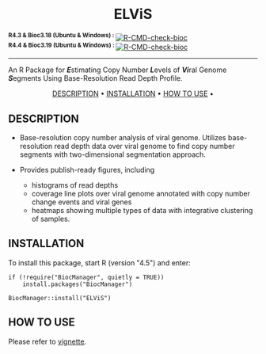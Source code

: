 
<h1 align="center">
  <br>
  <br>
  ELViS
  <br>
</h1> 

<sup><b>R4.3 & Bioc3.18 (Ubuntu & Windows) : </b></sup> [![R-CMD-check-bioc](https://github.com/hyochoi/ELViS/actions/workflows/check-bioc_3.18.yml/badge.svg)](https://github.com/hyochoi/ELViS/actions/workflows/check-bioc_3.18.yml)
<br>
<sup><b>R4.4 & Bioc3.19 (Ubuntu & Windows) : </b></sup> [![R-CMD-check-bioc](https://github.com/hyochoi/ELViS/actions/workflows/check_bioc.yml/badge.svg)](https://github.com/hyochoi/ELViS/actions/workflows/check_bioc.yml)

---------------------------

An R Package for ***E***stimating Copy Number ***L***evels of ***Vi***ral Genome ***S***egments Using Base-Resolution Read Depth Profile.

<p align="center">
  <a href="#description">DESCRIPTION</a> •
  <a href="#installation">INSTALLATION</a> •
  <a href="#how-to-use">HOW TO USE</a> •
</p>

## DESCRIPTION
* Base-resolution copy number analysis of viral genome. Utilizes base-resolution read depth data over viral genome to find copy number segments with two-dimensional segmentation approach.

* Provides publish-ready figures, including
    - histograms of read depths
    - coverage line plots over viral genome annotated with copy number change events and viral genes
    - heatmaps showing multiple types of data with integrative clustering of samples.


## INSTALLATION

To install this package, start R (version "4.5") and enter:

```{r , echo=TRUE, eval=FALSE}
if (!require("BiocManager", quietly = TRUE))
    install.packages("BiocManager")

BiocManager::install("ELViS")
```


## HOW TO USE

Please refer to [vignette](https://jyleebioinfo.github.io/ELViS/).
